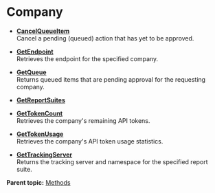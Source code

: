 # Company

 

-   **[CancelQueueItem](../../methods/company/r_cancelQueueItem.md)**  
 Cancel a pending \(queued\) action that has yet to be approved.
-   **[GetEndpoint](../../methods/company/r_getEndpoint.md)**  
 Retrieves the endpoint for the specified company.
-   **[GetQueue](../../methods/company/r_getQueue.md)**  
 Returns queued items that are pending approval for the requesting company.
-   **[GetReportSuites](../../methods/company/r_getReportSuites.md)**  

-   **[GetTokenCount](../../methods/company/r_getTokenCount.md)**  
 Retrieves the company's remaining API tokens.
-   **[GetTokenUsage](../../methods/company/r_getTokenUsage.md)**  
 Retrieves the company's API token usage statistics.
-   **[GetTrackingServer](../../methods/company/r_getTrackingServer.md)**  
 Returns the tracking server and namespace for the specified report suite.

**Parent topic:** [Methods](../../methods/c_api_admin_methods.md)

